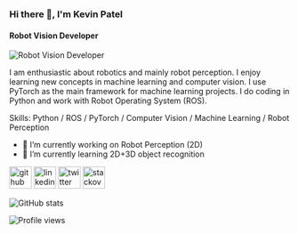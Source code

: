 ### Hi there 👋, I'm Kevin Patel
#### Robot Vision Developer
![Robot Vision Developer](https://pbs.twimg.com/profile_banners/3011151816/1542615891/1080x360)

I am enthusiastic about robotics and mainly robot perception. I enjoy learning new concepts in machine learning and computer vision. I use PyTorch as the main framework for machine learning projects. I do coding in Python and work with Robot Operating System (ROS).

Skills: Python / ROS / PyTorch / Computer Vision / Machine Learning / Robot Perception

- 🔭 I’m currently working on Robot Perception (2D) 
- 🌱 I’m currently learning 2D+3D object recognition 


[<img src='https://cdn.jsdelivr.net/npm/simple-icons@3.0.1/icons/github.svg' alt='github' height='40'>](https://github.com/kvnptl)  [<img src='https://cdn.jsdelivr.net/npm/simple-icons@3.0.1/icons/linkedin.svg' alt='linkedin' height='40'>](https://www.linkedin.com/in/kevin-patel-arc/)  [<img src='https://cdn.jsdelivr.net/npm/simple-icons@3.0.1/icons/twitter.svg' alt='twitter' height='40'>](https://twitter.com/GDPSN_kvn)  [<img src='https://cdn.jsdelivr.net/npm/simple-icons@3.0.1/icons/stackoverflow.svg' alt='stackoverflow' height='40'>](https://stackoverflow.com/users/6920365)  

![GitHub stats](https://github-readme-stats.vercel.app/api?username=kvnptl&show_icons=true&count_private=true)  

![Profile views](https://gpvc.arturio.dev/kvnptl)  


<!-- - 🔭 I’m currently working on [this Robot Perception repository](https://github.com/kvnptl/mas_industrial_robotics). -->


<!-- ### Hi there 👋 -->

<!--
**kvnptl/kvnptl** is a ✨ _special_ ✨ repository because its `README.md` (this file) appears on your GitHub profile.

Here are some ideas to get you started:

- 🔭 I’m currently working on ...
- 🌱 I’m currently learning ...
- 👯 I’m looking to collaborate on ...
- 🤔 I’m looking for help with ...
- 💬 Ask me about ...
- 📫 How to reach me: ...
- 😄 Pronouns: ...
- ⚡ Fun fact: ...
-->

<!-- I'm Kevin Patel, and I am enthusiastic about robotics and mainly robot perception. I enjoy learning new concepts in machine learning and computer vision. I use PyTorch as the main framework for machine learning projects. I do coding in Python and work with Robot Operating System (ROS).
 -->


